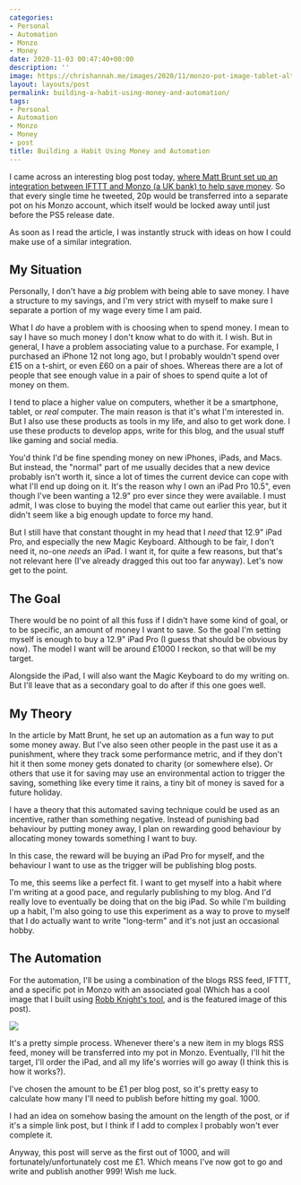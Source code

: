 ```yaml
---
categories:
- Personal
- Automation
- Monzo
- Money
date: 2020-11-03 00:47:40+00:00
description: ''
image: https://chrishannah.me/images/2020/11/monzo-pot-image-tablet-alt-FE4D59.png
layout: layouts/post
permalink: building-a-habit-using-money-and-automation/
tags:
- Personal
- Automation
- Monzo
- Money
- post
title: Building a Habit Using Money and Automation
---
```


I came across an interesting blog post today, [where Matt Brunt set up an integration between IFTTT and Monzo (a UK bank) to help save money](https://brunty.me/post/tweeting-paid-for-my-playstation-5/). So that every single time he tweeted, 20p would be transferred into a separate pot on his Monzo account, which itself would be locked away until just before the PS5 release date.

As soon as I read the article, I was instantly struck with ideas on how I could make use of a similar integration.

## My Situation

Personally, I don't have a _big_ problem with being able to save money. I have a structure to my savings, and I'm very strict with myself to make sure I separate a portion of my wage every time I am paid.

What I _do_ have a problem with is choosing when to spend money. I mean to say I have so much money I don't know what to do with it. I wish. But in general, I have a problem associating value to a purchase. For example, I purchased an iPhone 12 not long ago, but I probably wouldn't spend over £15 on a t-shirt, or even £60 on a pair of shoes. Whereas there are a lot of people that see enough value in a pair of shoes to spend quite a lot of money on them.

I tend to place a higher value on computers, whether it be a smartphone, tablet, or _real_ computer. The main reason is that it's what I'm interested in. But I also use these products as tools in my life, and also to get work done. I use these products to develop apps, write for this blog, and the usual stuff like gaming and social media.

You'd think I'd be fine spending money on new iPhones, iPads, and Macs. But instead, the "normal" part of me usually decides that a new device probably isn't worth it, since a lot of times the current device can cope with what I'll end up doing on it. It's the reason why I own an iPad Pro 10.5", even though I've been wanting a 12.9" pro ever since they were available. I must admit, I was close to buying the model that came out earlier this year, but it didn't seem like a big enough update to force my hand.

But I still have that constant thought in my head that I _need_ that 12.9" iPad Pro, and especially the new Magic Keyboard. Although to be fair, I don't need it, no-one _needs_ an iPad. I want it, for quite a few reasons, but that's not relevant here (I've already dragged this out too far anyway). Let's now get to the point.

## The Goal

There would be no point of all this fuss if I didn't have some kind of goal, or to be specific, an amount of money I want to save. So the goal I'm setting myself is enough to buy a 12.9" iPad Pro (I guess that should be obvious by now). The model I want will be around £1000 I reckon, so that will be my target.

Alongside the iPad, I will also want the Magic Keyboard to do my writing on. But I'll leave that as a secondary goal to do after if this one goes well.

## My Theory

In the article by Matt Brunt, he set up an automation as a fun way to put some money away. But I've also seen other people in the past use it as a punishment, where they track some performance metric, and if they don't hit it then some money gets donated to charity (or somewhere else). Or others that use it for saving may use an environmental action to trigger the saving, something like every time it rains, a tiny bit of money is saved for a future holiday.

I have a theory that this automated saving technique could be used as an incentive, rather than something negative. Instead of punishing bad behaviour by putting money away, I plan on rewarding good behaviour by allocating money towards something I want to buy.

In this case, the reward will be buying an iPad Pro for myself, and the behaviour I want to use as the trigger will be publishing blog posts.

To me, this seems like a perfect fit. I want to get myself into a habit where I'm writing at a good pace, and regularly publishing to my blog. And I'd really love to eventually be doing that on the big iPad. So while I'm building up a habit, I'm also going to use this experiment as a way to prove to myself that I do actually want to write "long-term" and it's not just an occasional hobby.

## The Automation

For the automation, I'll be using a combination of the blogs RSS feed, IFTTT, and a specific pot in Monzo with an associated goal (Which has a cool image that I built using [Robb Knight's tool](https://potimages.rknight.me/), and is the featured image of this post).

<img src="https://chrishannah.me/images/2020/11/Screenshot-2020-11-02-at-20.06.44-1.png">

It's a pretty simple process. Whenever there's a new item in my blogs RSS feed, money will be transferred into my pot in Monzo. Eventually, I'll hit the target, I'll order the iPad, and all my life's worries will go away (I think this is how it works?).

I've chosen the amount to be £1 per blog post, so it's pretty easy to calculate how many I'll need to publish before hitting my goal. 1000.

I had an idea on somehow basing the amount on the length of the post, or if it's a simple link post, but I think if I add to complex I probably won't ever complete it.

Anyway, this post will serve as the first out of 1000, and will fortunately/unfortunately cost me £1. Which means I've now got to go and write and publish another 999! Wish me luck.
